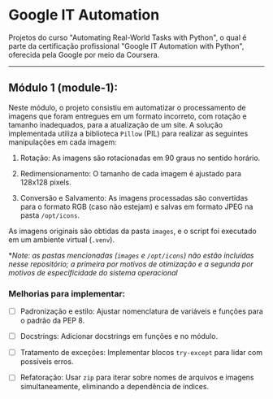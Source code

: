 # Google IT Automation

Projetos do curso "Automating Real-World Tasks with Python", o qual é parte da certificação profissional "Google IT Automation with Python", oferecida pela Google por meio da Coursera.

---

## Módulo 1 (module-1):

Neste módulo, o projeto consistiu em automatizar o processamento de imagens que foram entregues em um formato incorreto, com rotação e tamanho inadequados, para a atualização de um site. A solução implementada utiliza a biblioteca `Pillow` (PIL) para realizar as seguintes manipulações em cada imagem:

1. Rotação: As imagens são rotacionadas em 90 graus no sentido horário.

2. Redimensionamento: O tamanho de cada imagem é ajustado para 128x128 pixels.

3. Conversão e Salvamento: As imagens processadas são convertidas para o formato RGB (caso não estejam) e salvas em formato JPEG na pasta `/opt/icons`.

As imagens originais são obtidas da pasta `images`, e o script foi executado em um ambiente virtual (`.venv`).

*_Note: as pastas mencionadas (`images` e `/opt/icons`) não estão incluídas nesse repositório; a primeira por motivos de otimização e a segunda por motivos de especificidade do sistema operacional_

### Melhorias para implementar:

- [ ] Padronização e estilo: Ajustar nomenclatura de variáveis e funções para o padrão da PEP 8.
- [ ] Docstrings: Adicionar docstrings em funções e no módulo.
- [ ] Tratamento de exceções: Implementar blocos `try-except` para lidar com possíveis erros.
- [ ] Refatoração: Usar `zip` para iterar sobre nomes de arquivos e imagens simultaneamente, eliminando a dependência de índices.

